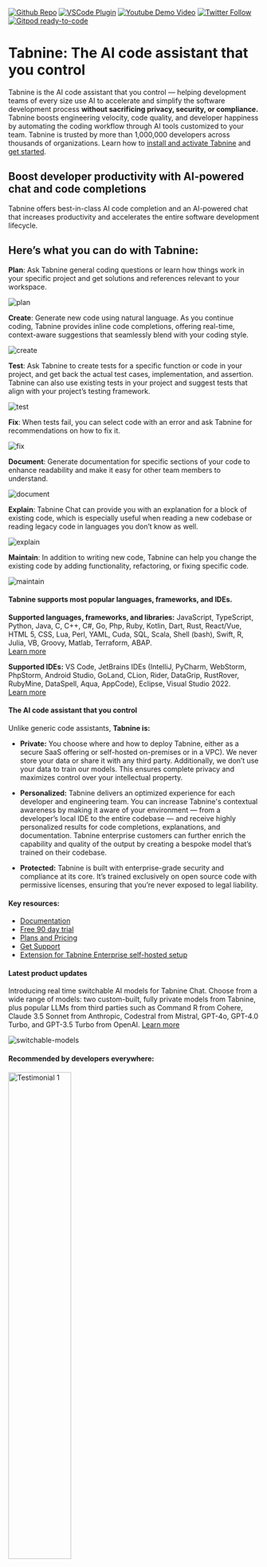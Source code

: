 [twitter-shield]: https://img.shields.io/twitter/follow/Tabnine?style=social
[twitter-url]: https://x.com/Tabnine
[github-shield]: https://img.shields.io/github/stars/codota/Tabnine?style=social
[github-url]: https://github.com/codota/TabNine
[vscode-shield]: https://img.shields.io/visual-studio-marketplace/r/TabNine.tabnine-vscode?logo=visual-studio-code&style=social
[vscode-url]: https://marketplace.visualstudio.com/items?itemName=TabNine.tabnine-vscode
[youtube-shield]: https://img.shields.io/youtube/channel/views/UC3ZLFXRRmK3XbT5Oq0qPLqA?style=social
[youtube-url]: https://www.youtube.com/@TabnineAI

[![Github Repo][github-shield]][github-url]
[![VSCode Plugin][vscode-shield]][vscode-url]
[![Youtube Demo Video][youtube-shield]][youtube-url]
[![Twitter Follow][twitter-shield]][twitter-url]
[![Gitpod ready-to-code](https://img.shields.io/badge/Gitpod-ready--to--code-908a85?logo=gitpod)](https://gitpod.io/from-referrer/)

# Tabnine: The AI code assistant that you control

Tabnine is the AI code assistant that you control — helping development teams of every size use AI to accelerate and simplify the software development process **without sacrificing privacy, security, or compliance.** Tabnine boosts engineering velocity, code quality, and developer happiness by automating the coding workflow through AI tools customized to your team. Tabnine is trusted by more than 1,000,000 developers across thousands of organizations. Learn how to [install and activate Tabnine](https://docs.tabnine.com/main/getting-started/install) and [get started](https://docs.tabnine.com/main/getting-started/quickstart).

## Boost developer productivity with AI-powered chat and code completions

Tabnine offers best-in-class AI code completion and an AI-powered chat that increases productivity and accelerates the entire software development lifecycle.

## Here’s what you can do with Tabnine:

**Plan**: Ask Tabnine general coding questions or learn how things work in your specific project and get solutions and references relevant to your workspace.

![plan](https://update.tabnine.com/public-marketplace-resources/plan.gif)

**Create**: Generate new code using natural language. As you continue coding, Tabnine provides inline code completions, offering real-time, context-aware suggestions that seamlessly blend with your coding style.

![create](https://update.tabnine.com/public-marketplace-resources/create.gif)

**Test**: Ask Tabnine to create tests for a specific function or code in your project, and get back the actual test cases, implementation, and assertion. Tabnine can also use existing tests in your project and suggest tests that align with your project’s testing framework.

![test](https://update.tabnine.com/public-marketplace-resources/test.gif)

**Fix**: When tests fail, you can select code with an error and ask Tabnine for recommendations on how to fix it.

![fix](https://update.tabnine.com/public-marketplace-resources/fix.gif)

**Document**: Generate documentation for specific sections of your code to enhance readability and make it easy for other team members to understand.

![document](https://update.tabnine.com/public-marketplace-resources/document.gif)

**Explain**: Tabnine Chat can provide you with an explanation for a block of existing code, which is especially useful when reading a new codebase or reading legacy code in languages you don’t know as well.

![explain](https://update.tabnine.com/public-marketplace-resources/explain.gif)

**Maintain**: In addition to writing new code, Tabnine can help you change the existing code by adding functionality, refactoring, or fixing specific code.

![maintain](https://update.tabnine.com/public-marketplace-resources/maintain.gif)

#### Tabnine supports most popular languages, frameworks, and IDEs.

**Supported languages, frameworks, and libraries:** JavaScript, TypeScript, Python, Java, C, C++, C#, Go, Php, Ruby, Kotlin, Dart, Rust, React/Vue, HTML 5, CSS, Lua, Perl, YAML, Cuda, SQL, Scala, Shell (bash), Swift, R, Julia, VB, Groovy, Matlab, Terraform, ABAP.  
[Learn more](https://docs.tabnine.com/main/welcome/readme/supported-languages)

**Supported IDEs:** VS Code, JetBrains IDEs (IntelliJ, PyCharm, WebStorm, PhpStorm, Android Studio, GoLand, CLion, Rider, DataGrip, RustRover, RubyMine, DataSpell, Aqua, AppCode), Eclipse, Visual Studio 2022.  
[Learn more](https://docs.tabnine.com/main/welcome/readme/supported-ides)

#### The AI code assistant that you control

Unlike generic code assistants, **Tabnine is:**

- **Private:** You choose where and how to deploy Tabnine, either as a secure SaaS offering or self-hosted on-premises or in a VPC). We never store your data or share it with any third party. Additionally, we don’t use your data to train our models. This ensures complete privacy and maximizes control over your intellectual property.

- **Personalized:** Tabnine delivers an optimized experience for each developer and engineering team. You can increase Tabnine's contextual awareness by making it aware of your environment — from a developer’s local IDE to the entire codebase — and receive highly personalized results for code completions, explanations, and documentation. Tabnine enterprise customers can further enrich the capability and quality of the output by creating a bespoke model that’s trained on their codebase.

- **Protected:** Tabnine is built with enterprise-grade security and compliance at its core. It’s trained exclusively on open source code with permissive licenses, ensuring that you’re never exposed to legal liability.

#### Key resources:

- [Documentation](https://docs.tabnine.com/main)
- [Free 90 day trial](https://app.tabnine.com/checkout/account-info?source=account-info)
- [Plans and Pricing](https://www.tabnine.com/pricing/)
- [Get Support](https://www.tabnine.com/contact-us/)
- [Extension for Tabnine Enterprise self-hosted setup](https://marketplace.visualstudio.com/items?itemName=TabNine.tabnine-vscode-self-hosted-updater)

#### Latest product updates

Introducing real time switchable AI models for Tabnine Chat. Choose from a wide range of models: two custom-built, fully private models from Tabnine, plus popular LLMs from third parties such as Command R from Cohere, Claude 3.5 Sonnet from Anthropic, Codestral from Mistral, GPT-4o, GPT-4.0 Turbo, and GPT-3.5 Turbo from OpenAI. [Learn more](https://www.tabnine.com/blog/introducing-switchable-models-for-tabnine-chat/)

![switchable-models](https://www.tabnine.com/wp-content/uploads/2024/04/llm_post-1.png)

#### **Recommended by developers everywhere:**

<img src="https://update.tabnine.com/public-marketplace-resources/testimonial-1.png" alt="Testimonial 1" width="50%">

<img src="https://update.tabnine.com/public-marketplace-resources/testimonial-2.png" alt="Testimonial 2" width="50%">

<img src="https://update.tabnine.com/public-marketplace-resources/testimonial-3.png" alt="Testimonial 3" width="50%">

<img src="https://update.tabnine.com/public-marketplace-resources/testimonial-4.png" alt="Testimonial 4" width="50%">

<img src="https://update.tabnine.com/public-marketplace-resources/testimonial-5.png" alt="Testimonial 5" width="50%">

